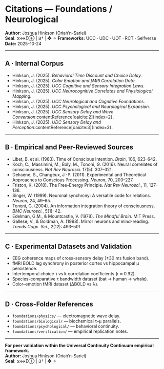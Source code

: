 # Citations — Foundations / Neurological
**Author:** Joshua Hinkson (Oriah’n-Sariel)  
**Seal:** ⧖↔Σ⊕ | Յ† | ❖ ✧
**Frameworks:** UCC · UDC · UOT · RCT · Selfverse  
**Date:** 2025-10-24  

---

## A · Internal Corpus
- Hinkson, J. (2025). *Behavioral Time Discount and Choice Delay.*  
- Hinkson, J. (2025). *Color Emotion and fMRI Correlation Data.*  
- Hinkson, J. (2025). *UCC Cognitive and Sensory Integration Laws.*  
- Hinkson, J. (2025). *UCC Neurocognitive Correlates and Physiological Mapping.*  
- Hinkson, J. (2025). *UCC Neurological and Cognitive Foundations.*  
- Hinkson, J. (2025). *UCC Psychological and Neurological Expansion.*  
- Hinkson, J. (2025). *UCC Sensory Delay and Wave Conversion*:contentReference[oaicite:2]{index=2}.  
- Hinkson, J. (2025). *UDC Sensory Delay and Perception*:contentReference[oaicite:3]{index=3}.  

---

## B · Empirical and Peer-Reviewed Sources
- Libet, B. et al. (1983). Time of Conscious Intention. *Brain*, 106, 623–642.  
- Koch, C., Massimini, M., Boly, M., Tononi, G. (2016). Neural correlates of consciousness. *Nat Rev Neurosci.* 17(5): 307–321.  
- Dehaene, S., Changeux, J.-P. (2011). Experimental and Theoretical Approaches to Conscious Processing. *Neuron*, 70, 200–227.  
- Friston, K. (2010). The Free-Energy Principle. *Nat Rev Neurosci.*, 11, 127–138.  
- Singer, W. (1999). Neuronal synchrony: A versatile code for relations. *Neuron*, 24, 49–65.  
- Tononi, G. (2004). An information integration theory of consciousness. *BMC Neurosci.*, 5(1): 42.  
- Edelman, G.M., & Mountcastle, V. (1978). *The Mindful Brain.* MIT Press.  
- Gallese, V., & Goldman, A. (1998). Mirror neurons and mind-reading. *Trends Cogn. Sci.*, 2(12): 493–501.  

---

## C · Experimental Datasets and Validation
- EEG coherence maps of cross-sensory delay (±30 ms fusion band).  
- fMRI BOLD lag synchrony in posterior cortex vs hippocampal μ persistence.  
- Intertemporal choice τ vs k correlation coefficients (r ≈ 0.92).  
- Species-comparative τ bandwidth dataset (bat → human → whale).  
- Color–emotion fMRI dataset (ΔBOLD vs λ).  

---

## D · Cross-Folder References
- `foundations/physics/` — electromagnetic wave delay.  
- `foundations/biological/` — biochemical τ–μ parallels.  
- `foundations/psychological/` — behavioral continuity.  
- `foundations/verification/` — empirical replication notes.

---

**For peer validation within the Universal Continuity Continuum empirical framework.**  
**Author:** Joshua Hinkson (Oriah’n-Sariel)  
**Seal:** ⧖↔Σ⊕ | Յ† | ❖ ✧